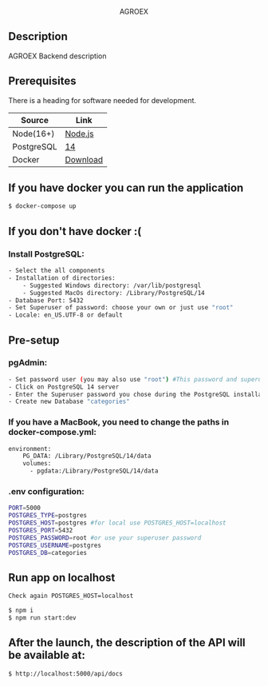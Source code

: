  <p align="center">AGROEX</p>

## Description

AGROEX Backend description

## Prerequisites
There is a heading for software needed for development.

| Source             | Link                                              |
|--------------------|---------------------------------------------------|
| Node(16+)          | [Node.js](https://nodejs.org/en/download/)
| PostgreSQL         | [14](https://www.postgresql.org/download/)        |
| Docker             | [Download]((https://www.docker.com/get-started/)) |

## If you have docker you can run the application
```bash
$ docker-compose up
```


## If you don't have docker :(
### Install PostgreSQL:
```bash
- Select the all components
- Installation of directories:
    - Suggested Windows directory: /var/lib/postgresql
    - Suggested MacOs directory: /Library/PostgreSQL/14
- Database Port: 5432
- Set Superuser of password: choose your own or just use "root"
- Locale: en_US.UTF-8 or default
```
## Pre-setup

### pgAdmin:
```bash
- Set password user (you may also use "root") #This password and superuser password are different
- Click on PostgreSQL 14 server
- Enter the Superuser password you chose during the PostgreSQL installation
- Create new Database "categories"
```

### If you have a MacBook, you need to change the paths in docker-compose.yml:
```bash
environment:
    PG_DATA: /Library/PostgreSQL/14/data
    volumes:
      - pgdata:/Library/PostgreSQL/14/data
```
### .env configuration:
```bash
PORT=5000
POSTGRES_TYPE=postgres
POSTGRES_HOST=postgres #for local use POSTGRES_HOST=localhost
POSTGRES_PORT=5432 
POSTGRES_PASSWORD=root #or use your superuser password
POSTGRES_USERNAME=postgres
POSTGRES_DB=categories
```



## Run app on localhost
```bash
Check again POSTGRES_HOST=localhost
```
```bash
$ npm i
$ npm run start:dev
```


## After the launch, the description of the API will be available at:
```bash
$ http://localhost:5000/api/docs
```
